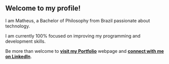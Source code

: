 ## Welcome to my profile!

I am Matheus, a Bachelor of Philosophy from Brazil passionate about technology. 

I am currently 100% focused on improving my programming and development skills.

Be more than welcome to **[visit my Portfolio](https://math-reis.github.io/)** webpage and **[connect with me on LinkedIn](https://www.linkedin.com/in/matheus-grp/)**.

<!-- ### More about me and my profile:

<!-- ![Matheus Reis' github stats](https://github-readme-stats.vercel.app/api?username=math-reis&theme=default&show_icons=true)
 
<!-- ![Top Langs](https://github-readme-stats.vercel.app/api/top-langs/?username=math-reis&theme=default) 
